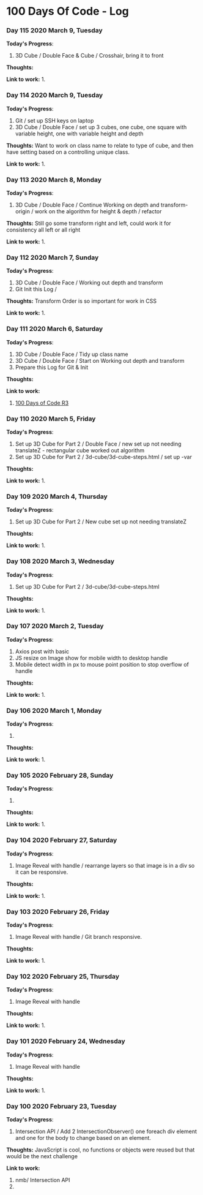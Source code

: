 # 100 Days Of Code - Log

### Day 115 2020 March 9, Tuesday

**Today's Progress**:

1. 3D Cube / Double Face & Cube / Crosshair, bring it to front 

**Thoughts:** 

**Link to work:**
1.

### Day 114 2020 March 9, Tuesday

**Today's Progress**:

1. Git / set up SSH keys on laptop
2. 3D Cube / Double Face / set up 3 cubes, one cube, one square with variable height, one with variable height and depth

**Thoughts:** Want to work on class name to relate to type of cube, and then have setting based on a controlling unique class.

**Link to work:**
1.

### Day 113 2020 March 8, Monday

**Today's Progress**:

1. 3D Cube / Double Face / Continue Working on depth and transform-origin
   / work on the algorithm for height & depth
   / refactor 

**Thoughts:** Still go some transform right and left, could work it for consistency all left or all right

**Link to work:**
1.


### Day 112 2020 March 7, Sunday

**Today's Progress**:

1. 3D Cube / Double Face / Working out depth and transform
2. Git Init this Log / 

**Thoughts:** Transform Order is so important for work in CSS

**Link to work:**
1.

### Day 111 2020 March 6, Saturday

**Today's Progress**:

1. 3D Cube / Double Face /  Tidy up class name
2. 3D Cube / Double Face /  Start on Working out depth and transform 
3. Prepare this Log for Git & Init 

**Thoughts:**

**Link to work:**
1. [100 Days of Code R3](https://github.com/siramsay/100-days-of-code-R3)

### Day 110 2020 March 5, Friday

**Today's Progress**:

1. Set up 3D Cube for Part 2 / Double Face / new set up not needing translateZ - rectangular cube worked out algorithm
2. Set up 3D Cube for Part 2 / 3d-cube/3d-cube-steps.html / set up -var

**Thoughts:**

**Link to work:**
1.

### Day 109 2020 March 4, Thursday

**Today's Progress**:

1. Set up 3D Cube for Part 2 / New cube set up not needing translateZ 

**Thoughts:**

**Link to work:**
1.

### Day 108 2020 March 3, Wednesday

**Today's Progress**:

1. Set up 3D Cube for Part 2 / 3d-cube/3d-cube-steps.html

**Thoughts:** 

**Link to work:**
1.


### Day 107 2020 March 2, Tuesday

**Today's Progress**:

1. Axios post with basic 
2. JS resize on Image show for mobile width to desktop handle
3. Mobile detect width in px to mouse point position to stop overflow of handle

**Thoughts:** 

**Link to work:**
1. 


### Day 106 2020 March 1, Monday

**Today's Progress**:

1. 

**Thoughts:**

**Link to work:**
1. 

### Day 105 2020 February 28, Sunday

**Today's Progress**:

1.

**Thoughts:**

**Link to work:**
1.

### Day 104 2020 February 27, Saturday

**Today's Progress**:

1. Image Reveal with handle  / rearrange layers so that image is in a div so it can be responsive.

**Thoughts:**

**Link to work:**
1.

### Day 103 2020 February 26, Friday

**Today's Progress**:

1. Image Reveal with handle / Git branch responsive.

**Thoughts:**

**Link to work:**
1.

### Day 102 2020 February 25, Thursday

**Today's Progress**:

1. Image Reveal with handle

**Thoughts:**

**Link to work:**
1.

### Day 101 2020 February 24, Wednesday

**Today's Progress**:

1. Image Reveal with handle

**Thoughts:**

**Link to work:**
1.

### Day 100 2020 February 23, Tuesday

**Today's Progress**:

1. Intersection API / Add 2 IntersectionObserver() one foreach div element and one for the body to change based on an element.

**Thoughts:** JavaScript is cool, no functions or objects were reused but that would be the next challenge

**Link to work:**
1. nmb/ Intersection API
1. 
